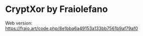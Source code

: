 # CryptXor by Fraiolefano

Web version: https://fraio.art/code.php/8e1bba6a49153a133bb7561b9af79af0
